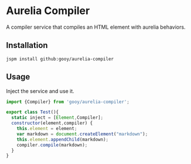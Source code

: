 # Aurelia Compiler

A compiler service that compiles an HTML element with aurelia behaviors.

## Installation

    jspm install github:gooy/aurelia-compiler

## Usage

Inject the service and use it.

```javascript
import {Compiler} from 'gooy/aurelia-compiler';

export class Test(){
  static inject = [Element,Compiler];
  constructor(element,compiler) {
    this.element = element;
    var markdown = document.createElement("markdown");
    this.element.appendChild(markdown);
    compiler.compile(markdown);
  }
}
```
